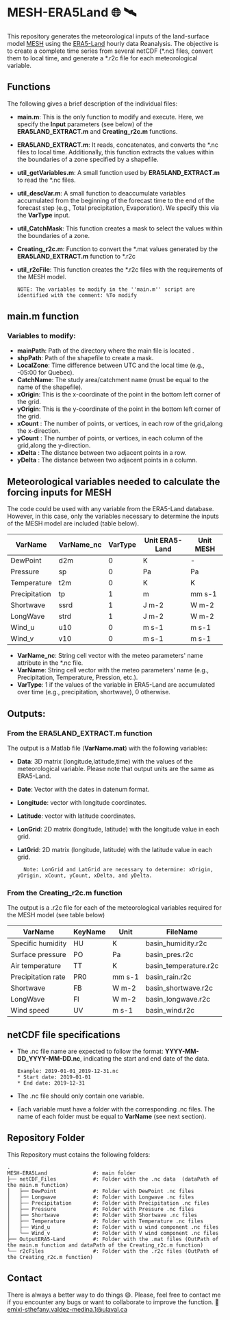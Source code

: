 # MESH-ERA5Land 	:globe_with_meridians: :artificial_satellite:

This repository generates the meteorological inputs of the land-surface model [MESH](https://wiki.usask.ca/display/MESH/About+MESH)
using the [ERA5-Land](https://cds.climate.copernicus.eu/cdsapp#!/dataset/reanalysis-era5-land?tab=overview) hourly data Reanalysis. The objective is to create a complete time series from several netCDF (\*.nc) files, convert them to local time, and generate a \*.r2c file for each meteorological variable.

## Functions
 The following gives a brief description of the individual files:
 * **main.m**: This is the only function to  modify and execute. Here, we specify the **Input** parameters (see below) of the **ERA5LAND_EXTRACT.m** and **Creating_r2c.m** functions. 
 * **ERA5LAND_EXTRACT.m**: It reads, concatenates, and converts the \*.nc files to local time. Additionally, this function extracts the values within the boundaries of a zone specified by a shapefile.
 * **util_getVariables.m**: A small function used by **ERA5LAND_EXTRACT.m** to read the \*.nc files.
 * **util_descVar.m**: A small function to deaccumulate variables accumulated from the beginning of the forecast time to the end of the forecast step (e.g., Total precipitation, Evaporation). We specify this via the **VarType** input.
 * **util_CatchMask**: This function creates a mask to select the values within the boundaries of a zone. 
 * **Creating_r2c.m**: Function to convert the \*.mat values generated by the **ERA5LAND_EXTRACT.m** function to \*.r2c
 * **util_r2cFile**: This function creates the \*.r2c files with the requirements of the MESH model. 

       NOTE: The variables to modify in the ''main.m'' script are identified with the comment: %To modify

##  main.m function
### Variables to modify:
 * **mainPath**: Path of the directory where the main file is located .
 * **shpPath**:  Path of the shapefile to create a mask.
 * **LocalZone**: Time difference between UTC and the local time (e.g., -05:00 for Quebec).
 * **CatchName**: The study area/catchment name (must be equal to the name of the shapefile).
 * **xOrigin**:  This is the x-coordinate of the point in the bottom left corner of the grid.
 * **yOrigin**:  This is the y-coordinate of the point in the bottom left corner of the grid.
 * **xCount** :  The number of points, or vertices, in each row of the grid,along the x-direction.
 * **yCount** :  The number of points, or vertices, in each column of the grid,along the y-direction.
 * **xDelta** :  The distance between two adjacent points in a row.
 * **yDelta** :  The distance between two adjacent points in a column.


## Meteorological variables needed to calculate the forcing inputs for MESH
The code could be used with any variable from the ERA5-Land database. However, in this case, only the variables necessary to determine the inputs of the MESH model are included (table below).

 | **VarName** | **VarName_nc** | **VarType** |**Unit ERA5-Land**|**Unit MESH**
 | --------------| ------------ |-----------|---------|--------------|
 |   DewPoint    |     d2m      |      0    |    K    | - |
 |    Pressure   |     sp       |      0    |    Pa   |Pa|
 |  Temperature  |     t2m      |      0    |    K    |K|
 | Precipitation |      tp      |      1    |    m    |mm s-1|
 |   Shortwave   |     ssrd     |      1    |  J m-2  |W m-2|
 |   LongWave    |     strd     |      1    |  J m-2  |W m-2|
 |    Wind_u     |     u10      |      0    |  m s-1  | m s-1
 |     Wind_v    |     v10      |      0    |  m s-1  | m s-1
 
 * **VarName_nc**: String cell vector with the meteo parameters' name attribute in the \*.nc file.
 * **VarName**: String cell vector with the meteo parameters' name (e.g., Precipitation, Temperature, Pression, etc.). 
 * **VarType**: 1 if the values of the variable in ERA5-Land are accumulated over time (e.g., precipitation, shortwave), 0 otherwise.

 ## Outputs:
 ### From the **ERA5LAND_EXTRACT.m** function
The output is a Matlab file (**VarName.mat**) with the following variables:
* **Data**: 3D matrix (longitude,latitude,time) with the values of the meteorological variable. Please note that output units are the same as ERA5-Land.
* **Date**: Vector with the dates in datenum format.
* **Longitude**: vector with longitude coordinates.
* **Latitude**: vector with latitude coordinates.
* **LonGrid**: 2D matrix (longitude, latitude) with the longitude value in each grid.
* **LatGrid**: 2D matrix (longitude, latitude) with the latitude value in each grid.
 
        Note: LonGrid and LatGrid are necessary to determine: xOrigin, yOrigin, xCount, yCount, xDelta, and yDelta.
 
 ### From the Creating_r2c.m function 
 The output is a .r2c file for each of the meteorological variables required for the MESH model (see table below)

 | **VarName**          | **KeyName**  | **Unit**  |**FileName**|
 | ---------------------| ------------ |-----------|--------------------|
 | Specific humidity    |     HU       |      K    | basin_humidity.r2c |
 |   Surface pressure   |     PO       |      Pa   |   basin_pres.r2c   |
 |    Air temperature   |     TT       |      K    |basin_temperature.r2c |
 | Precipitation rate   |      PR0     |    mm s-1 |    basin_rain.r2c |
 |      Shortwave       |     FB       |    W m-2  |   basin_shortwave.r2c |
 |       LongWave       |     FI       |    W m-2  |   basin_longwave.r2c |
 |      Wind speed      |     UV       |    m s-1  |   basin_wind.r2c |


## netCDF file specifications
* The .nc file name are expected to follow the format: **YYYY-MM-DD_YYYY-MM-DD.nc**, indicating the start and end date of the data. 

      Example: 2019-01-01_2019-12-31.nc
      * Start date: 2019-01-01
      * End date: 2019-12-31
      
* The .nc file should only contain one variable.  
* Each variable must have a folder with the corresponding .nc files. The name of each folder must be equal to **VarName** (see next section).

 ## Repository Folder 
 This Repository must cotains the following folders:
   

    .
    MESH-ERA5Land               #: main folder
    ├── netCDF_Files            #: Folder with the .nc data  (dataPath of the main.m function)             
    │   ├── DewPoint            #: Folder with DewPoint .nc files
    │   ├── Longwave            #: Folder with Longwave .nc files
    │   ├── Precipitation       #: Folder with Precipitation .nc files
    │   ├── Pressure            #: Folder with Pressure .nc files
    │   ├── Shortwave           #: Folder with Shortwave .nc files
    │   ├── Temperature         #: Folder with Temperature .nc files
    │   ├── Wind_u              #: Folder with u wind component .nc files
    │   └── Wind_v              #: Folder with V wind component .nc files
    ├── OutputERA5-Land         #: Folder with the .mat files (OutPath of the main.m function and dataPath of the Creating_r2c.m function) 
    └── r2cFiles                #: Folder with the .r2c files (OutPath of the Creating_r2c.m function)

## Contact
There is always a better way to do things :smile:. Please, feel free to contact me if you encounter any bugs or want to collaborate to improve the function. 
:e-mail: emixi-sthefany.valdez-medina.1@ulaval.ca
